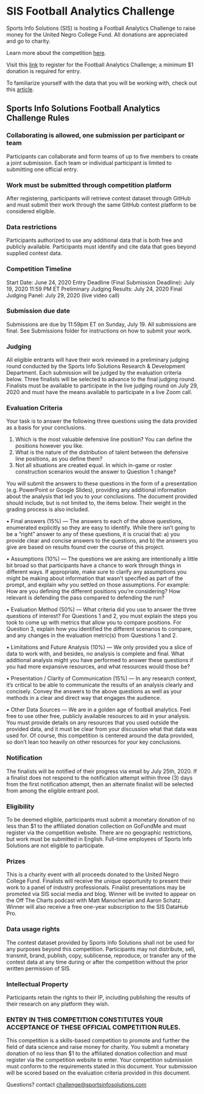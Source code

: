 # SIS Football Analytics Challenge

Sports Info Solutions (SIS) is hosting a Football Analytics Challenge to raise money for the United Negro College Fund.  All donations are appreciated and go to charity.

Learn more about the competition [here](http://www.sportsinfosolutions.com/sports-info-solutions-to-host-football-analytics-challenge-to-raise-money-for-the-united-negro-college-fund/).

Visit this [link](https://docs.google.com/forms/d/e/1FAIpQLSf_dRn9aciVg35AMFHj3VgRt8N6v8RqjHV20XVuHsDf6GkzgQ/viewform) to register for the Football Analytics Challenge; a minimum $1 donation is required for entry.

To familiarize yourself with the data that you will be working with, check out this [article](https://sportsinfosolutionsblog.com/2020/06/24/a-quick-introduction-to-our-analytics-challenge-data-set/).

## Sports Info Solutions Football Analytics Challenge Rules
 
### Collaborating is allowed, one submission per participant or team
Participants can collaborate and form teams of up to five members to create a joint submission. Each team or individual participant is limited to submitting one official entry.
 
### Work must be submitted through competition platform
After registering, participants will retrieve contest dataset through GitHub and must submit their work through the same GitHub contest platform to be considered eligible.
 
### Data restrictions
Participants authorized to use any additional data that is both free and publicly available. Participants must identify and cite data that goes beyond supplied contest data.
 
### Competition Timeline
Start Date: June 24, 2020
Entry Deadline (Final Submission Deadline): July 19, 2020 11:59 PM ET
Preliminary Judging Results: July 24, 2020
Final Judging Panel: July 29, 2020 (live video call)
 
### Submission due date
Submissions are due by 11:59pm ET on Sunday, July 19. All submissions are final. See Submissions folder for instructions on how to submit your work.
 
### Judging
All eligible entrants will have their work reviewed in a preliminary judging round conducted by the Sports Info Solutions Research & Development Department. Each submission will be judged by the evaluation criteria below. Three finalists will be selected to advance to the final judging round. Finalists must be available to participate in the live judging round on July 29, 2020 and must have the means available to participate in a live Zoom call.
 
### Evaluation Criteria
Your task is to answer the following three questions using the data provided as a basis for your conclusions.

1.	Which is the most valuable defensive line position? You can define the positions however you like.
2.	What is the nature of the distribution of talent between the defensive line positions, as you define them?
3.	Not all situations are created equal. In which in-game or roster construction scenarios would the answer to Question 1 change?

You will submit the answers to these questions in the form of a presentation (e.g. PowerPoint or Google Slides), providing any additional information about the analysis that led you to your conclusions. The document provided should include, but is not limited to, the items below. Their weight in the grading process is also included.

• Final answers (15%) — The answers to each of the above questions, enumerated explicitly so they are easy to identify. While there isn’t going to be a “right” answer to any of these questions, it is crucial that: a) you provide clear and concise answers to the questions, and b) the answers you give are based on results found over the course of this project.

• Assumptions (10%) — The questions we are asking are intentionally a little bit broad so that participants have a chance to work through things in different ways. If appropriate, make sure to clarify any assumptions you might be making about information that wasn’t specified as part of the prompt, and explain why you settled on those assumptions. 
For example: How are you defining the different positions you’re considering? How relevant is defending the pass compared to defending the run?

• Evaluation Method (50%) — What criteria did you use to answer the three questions of interest? For Questions 1 and 2, you must explain the steps you took to come up with metrics that allow you to compare positions. For Question 3, explain how you identified the different scenarios to compare, and any changes in the evaluation metric(s) from Questions 1 and 2.

• Limitations and Future Analysis (10%) — We only provided you a slice of data to work with, and besides, no analysis is complete and final. What additional analysis might you have performed to answer these questions if you had more expansive resources, and what resources would those be?

• Presentation / Clarity of Communication (15%) — In any research context, it’s critical to be able to communicate the results of an analysis clearly and concisely. Convey the answers to the above questions as well as your methods in a clear and direct way that engages the audience.

• Other Data Sources — We are in a golden age of football analytics. Feel free to use other free, publicly available resources to aid in your analysis. You must provide details on any resources that you used outside the provided data, and it must be clear from your discussion what that data was used for. Of course, this competition is centered around the data provided, so don’t lean too heavily on other resources for your key conclusions.
 
### Notification
The finalists will be notified of their progress via email by July 25th, 2020. If a finalist does not respond to the notification attempt within three (3) days from the first notification attempt, then an alternate finalist will be selected from among the eligible entrant pool.
 
### Eligibility
To be deemed eligible, participants must submit a monetary donation of no less than $1 to the affiliated donation collection on GoFundMe and must register via the competition website. There are no geographic restrictions, but work must be submitted in English.
Full-time employees of Sports Info Solutions are not eligible to participate.
 
### Prizes
This is a charity event with all proceeds donated to the United Negro College Fund. Finalists will receive the unique opportunity to present their work to a panel of industry professionals. Finalist presentations may be promoted via SIS social media and blog. Winner will be invited to appear on the Off The Charts podcast with Matt Manocherian and Aaron Schatz. Winner will also receive a free one-year subscription to the SIS DataHub Pro.
 
### Data usage rights
The contest dataset provided by Sports Info Solutions shall not be used for any purposes beyond this competition. Participants may not distribute, sell, transmit, brand, publish, copy, sublicense, reproduce, or transfer any of the contest data at any time during or after the competition without the prior written permission of SIS.

### Intellectual Property
Participants retain the rights to their IP, including publishing the results of their research on any platform they wish.

 
### ENTRY IN THIS COMPETITION CONSTITUTES YOUR ACCEPTANCE OF THESE OFFICIAL COMPETITION RULES.
This competition is a skills-based competition to promote and further the field of data science and raise money for charity. You submit a monetary donation of no less than $1 to the affiliated donation collection and must register via the competition website to enter. Your competition submission must conform to the requirements stated in this document. Your submission will be scored based on the evaluation criteria provided in this document.

Questions? contact challenge@sportsinfosolutions.com
